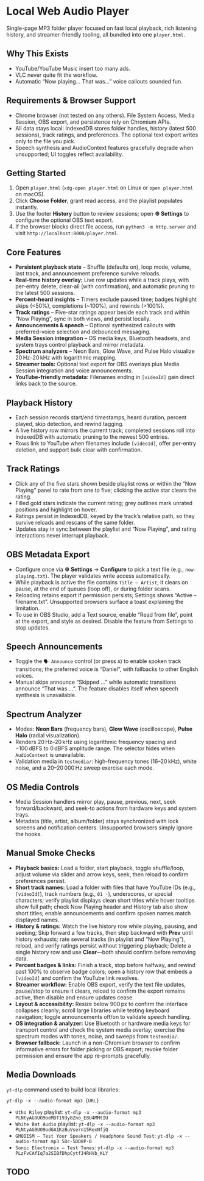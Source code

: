 # Local Web Audio Player

Single-page MP3 folder player focused on fast local playback, rich listening history, and streamer-friendly tooling, all bundled into one `player.html`.

## Why This Exists
- YouTube/YouTube Music insert too many ads.
- VLC never quite fit the workflow.
- Automatic “Now playing… That was…” voice callouts sounded fun.

## Requirements & Browser Support
- Chrome browser (not tested on any others). File System Access, Media Session, OBS export, and persistence rely on Chromium APIs.
- All data stays local: IndexedDB stores folder handles, history (latest 500 sessions), track ratings, and preferences. The optional text export writes only to the file you pick.
- Speech synthesis and AudioContext features gracefully degrade when unsupported; UI toggles reflect availability.

## Getting Started
1. Open `player.html` (`xdg-open player.html` on Linux or `open player.html` on macOS).
2. Click **Choose Folder**, grant read access, and the playlist populates instantly.
3. Use the footer **History** button to review sessions; open **⚙️ Settings** to configure the optional OBS text export.
4. If the browser blocks direct file access, run `python3 -m http.server` and visit `http://localhost:8000/player.html`.

## Core Features
- **Persistent playback state** – Shuffle (defaults on), loop mode, volume, last track, and announcement preference survive reloads.
- **Real-time history overlay:** Live row updates while a track plays, with per-entry delete, clear-all (with confirmation), and automatic pruning to the latest 500 sessions.
- **Percent-heard insights** – Timers exclude paused time; badges highlight skips (<50%), completions (~100%), and rewinds (>100%).
- **Track ratings** – Five-star ratings appear beside each track and within “Now Playing”, sync in both views, and persist locally.
- **Announcements & speech** – Optional synthesized callouts with preferred-voice selection and debounced messaging.
- **Media Session integration** – OS media keys, Bluetooth headsets, and system trays control playback and mirror metadata.
- **Spectrum analyzers** – Neon Bars, Glow Wave, and Pulse Halo visualize 20 Hz–20 kHz with logarithmic mapping.
- **Streamer tools:** Optional text export for OBS overlays plus Media Session integration and voice announcements.
- **YouTube-friendly metadata:** Filenames ending in `[videoId]` gain direct links back to the source.

## Playback History
- Each session records start/end timestamps, heard duration, percent played, skip detection, and rewind tagging.
- A live history row mirrors the current track; completed sessions roll into IndexedDB with automatic pruning to the newest 500 entries.
- Rows link to YouTube when filenames include `[videoId]`, offer per-entry deletion, and support bulk clear with confirmation.

## Track Ratings
- Click any of the five stars shown beside playlist rows or within the “Now Playing” panel to rate from one to five; clicking the active star clears the rating.
- Filled gold stars indicate the current rating; grey outlines mark unrated positions and highlight on hover.
- Ratings persist in IndexedDB, keyed by the track’s relative path, so they survive reloads and rescans of the same folder.
- Updates stay in sync between the playlist and “Now Playing”, and rating interactions never interrupt playback.

## OBS Metadata Export
- Configure once via **⚙️ Settings** → **Configure** to pick a text file (e.g., `now-playing.txt`). The player validates write access automatically.
- While playback is active the file contains `Title – Artist`; it clears on pause, at the end of queues (loop off), or during folder scans.
- Reloading retains export if permission persists; Settings shows “Active – filename.txt”. Unsupported browsers surface a toast explaining the limitation.
- To use in OBS Studio, add a Text source, enable “Read from file”, point at the export, and style as desired. Disable the feature from Settings to stop updates.

## Speech Announcements
- Toggle the `🗣 Announce` control (or press `A`) to enable spoken track transitions; the preferred voice is “Daniel”, with fallbacks to other English voices.
- Manual skips announce “Skipped …” while automatic transitions announce “That was …”. The feature disables itself when speech synthesis is unavailable.

## Spectrum Analyzer
- Modes: **Neon Bars** (frequency bars), **Glow Wave** (oscilloscope), **Pulse Halo** (radial visualization).
- Renders 20 Hz–20 kHz using logarithmic frequency spacing and −100 dBFS to 0 dBFS amplitude range. The selector hides when `AudioContext` is unavailable.
- Validation media in `testmedia/`: high-frequency tones (16–20 kHz), white noise, and a 20–20 000 Hz sweep exercise each mode.

## OS Media Controls
- Media Session handlers mirror play, pause, previous, next, seek forward/backward, and seek-to actions from hardware keys and system trays.
- Metadata (title, artist, album/folder) stays synchronized with lock screens and notification centers. Unsupported browsers simply ignore the hooks.

## Manual Smoke Checks
- **Playback basics:** Load a folder, start playback, toggle shuffle/loop, adjust volume via slider and arrow keys, seek, then reload to confirm preferences persist.
- **Short track names:** Load a folder with files that have YouTube IDs (e.g., `[videoId]`), track numbers (e.g., `01 -`), underscores, or special characters; verify playlist displays clean short titles while hover tooltips show full path; check Now Playing header and History tab also show short titles; enable announcements and confirm spoken names match displayed names.
- **History & ratings:** Watch the live history row while playing, pausing, and seeking; Skip forward a few tracks, then step backward with **Prev** until history exhausts; rate several tracks (in playlist and “Now Playing”), reload, and verify ratings persist without triggering playback; Delete a single history row and use **Clear**—both should confirm before removing data.
- **Percent badges & links:** Finish a track, stop before halfway, and rewind past 100% to observe badge colors; open a history row that embeds a `[videoId]` and confirm the YouTube link resolves.
- **Streamer workflow:** Enable OBS export, verify the text file updates, pause/stop to ensure it clears, reload to confirm the export remains active, then disable and ensure updates cease.
- **Layout & accessibility:** Resize below 900 px to confirm the interface collapses cleanly; scroll large libraries while testing keyboard navigation; toggle announcements off/on to validate speech handling.
- **OS integration & analyzer:** Use Bluetooth or hardware media keys for transport control and check the system media overlay; exercise the spectrum modes with tones, noise, and sweeps from `testmedia/`.
- **Browser fallback:** Launch in a non-Chromium browser to confirm informative errors for folder picking or OBS export; revoke folder permission and ensure the app re-prompts gracefully.

## Media Downloads
`yt-dlp` command used to build local libraries:

```
yt-dlp -x --audio-format mp3 {URL}
```

- `Utho Riley` playlist: `yt-dlp -x --audio-format mp3 PLNtyAG9UO9oeMDT193y8Zno_E8U4MMtIU`
- `White Bat Audio` playlist: `yt-dlp -x --audio-format mp3 PLNtyAG9UO9odGA1KzBuVsern15RexNfjQ`
- `GMODISM – Test Your Speakers / Headphone Sound Test`: `yt-dlp -x --audio-format mp3 5Dc-5DD8P-0`
- `Sonic Electronix – Test Tones`: `yt-dlp -x --audio-format mp3 PLzFvCAfIq7a2SIBfDhpCytfJ4RHVb_KLY`

## TODO
